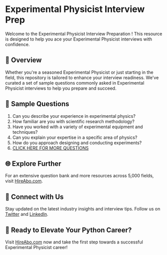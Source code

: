 # Experimental Physicist Interview Prep

Welcome to the Experimental Physicist Interview Preparation ! This resource is designed to help you ace your Experimental Physicist interviews with confidence.

## 🚀 Overview

Whether you're a seasoned Experimental Physicist or just starting in the field, this repository is tailored to enhance your interview readiness. We've curated a set of sample questions commonly asked in Experimental Physicist interviews to help you prepare and succeed.

## 📝 Sample Questions

1. Can you describe your experience in experimental physics?
2. How familiar are you with scientific research methodology?
3. Have you worked with a variety of experimental equipment and techniques?
4. Can you explain your expertise in a specific area of physics?
5. How do you approach designing and conducting experiments?
6. [CLICK HERE FOR MORE QUESTIONS](https://hireabo.com/job/5_0_3/Experimental%20Physicist)

## 🌐 Explore Further

For an extensive question bank and more resources across 5,000 fields, visit [HireAbo.com](https://www.hireabo.com).

## 📱 Connect with Us

Stay updated on the latest industry insights and interview tips. Follow us on [Twitter](https://twitter.com/hireabo) and [LinkedIn](https://www.linkedin.com/in/hire-abo-3609972a8/).

## 🚀 Ready to Elevate Your Python Career?

Visit [HireAbo.com](https://www.hireabo.com) now and take the first step towards a successful Experimental Physicist career!